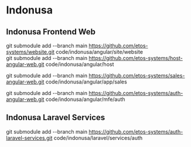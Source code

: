 # Indonusa

## Indonusa Frontend Web
git submodule add --branch main  https://github.com/etos-systems/website.git code/indonusa/angular/site/website <br />
git submodule add --branch main  https://github.com/etos-systems/host-angular-web.git code/indonusa/angular/host <br />

git submodule add --branch main  https://github.com/etos-systems/sales-angular-web.git code/indonusa/angular/app/sales <br />

git submodule add --branch main  https://github.com/etos-systems/auth-angular-web.git code/indonusa/angular/mfe/auth <br />


## Indonusa Laravel Services
git submodule add --branch main  https://github.com/etos-systems/auth-laravel-services.git code/indonusa/laravel/services/auth <br />

